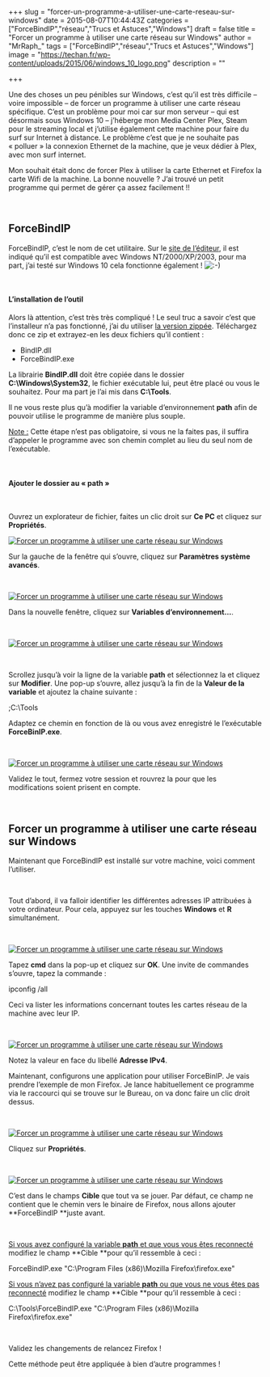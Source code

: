 +++
slug = "forcer-un-programme-a-utiliser-une-carte-reseau-sur-windows"
date = 2015-08-07T10:44:43Z
categories = ["ForceBindIP","réseau","Trucs et Astuces","Windows"]
draft = false
title = "Forcer un programme à utiliser une carte réseau sur Windows"
author = "MrRaph_"
tags = ["ForceBindIP","réseau","Trucs et Astuces","Windows"]
image = "https://techan.fr/wp-content/uploads/2015/06/windows_10_logo.png"
description = ""

+++


Une des choses un peu pénibles sur Windows, c’est qu’il est très difficile – voire impossible – de forcer un programme à utiliser une carte réseau spécifique. C’est un problème pour moi car sur mon serveur – qui est désormais sous Windows 10 – j’héberge mon Media Center Plex, Steam pour le streaming local et j’utilise également cette machine pour faire du surf sur Internet à distance. Le problème c’est que je ne souhaite pas « polluer » la connexion Ethernet de la machine, que je veux dédier à Plex, avec mon surf internet.

Mon souhait était donc de forcer Plex à utiliser la carte Ethernet et Firefox la carte Wifi de la machine. La bonne nouvelle ? J’ai trouvé un petit programme qui permet de gérer ça assez facilement !!

 


## ForceBindIP

ForceBindIP, c’est le nom de cet utilitaire. Sur le [site de l’éditeur](http://old.r1ch.net/stuff/forcebindip/), il est indiqué qu’il est compatible avec Windows NT/2000/XP/2003, pour ma part, j’ai testé sur Windows 10 cela fonctionne également ! ![:-)](http://blog.techan.fr/wp-includes/images/smilies/simple-smile.png)

 

#### L’installation de l’outil

Alors là attention, c’est très très compliqué ! Le seul truc a savoir c’est que l’installeur n’a pas fonctionné, j’ai du utiliser [la version zippée](http://old.r1ch.net/stuff/forcebindip/download/ForceBindIP-1.2a.zip). Téléchargez donc ce zip et extrayez-en les deux fichiers qu’il contient :

- BindIP.dll
- ForceBindIP.exe

La librairie **BindIP.dll** doit être copiée dans le dossier **C:\Windows\System32**, le fichier exécutable lui, peut être placé ou vous le souhaitez. Pour ma part je l’ai mis dans **C:\Tools**.

Il ne vous reste plus qu’à modifier la variable d’environnement **path** afin de pouvoir utilise le programme de manière plus souple.

<span style="text-decoration: underline;">Note :</span> Cette étape n’est pas obligatoire, si vous ne la faites pas, il suffira d’appeler le programme avec son chemin complet au lieu du seul nom de l’exécutable.

 

#### Ajouter le dossier au « path »

 

Ouvrez un explorateur de fichier, faites un clic droit sur **Ce PC** et cliquez sur **Propriétés**.

[![Forcer un programme à utiliser une carte réseau sur Windows](https://techan.fr/wp-content/uploads/2015/08/screenshot.709.jpg)](https://techan.fr/wp-content/uploads/2015/08/screenshot.709.jpg)

Sur la gauche de la fenêtre qui s’ouvre, cliquez sur **Paramètres système avancés**.

 

[![Forcer un programme à utiliser une carte réseau sur Windows](https://techan.fr/wp-content/uploads/2015/08/screenshot.710.jpg)](https://techan.fr/wp-content/uploads/2015/08/screenshot.710.jpg)

Dans la nouvelle fenêtre, cliquez sur **Variables d’environnement…**.

 

[![Forcer un programme à utiliser une carte réseau sur Windows](https://techan.fr/wp-content/uploads/2015/08/screenshot.711.jpg)](https://techan.fr/wp-content/uploads/2015/08/screenshot.711.jpg)

 

Scrollez jusqu’à voir la ligne de la variable **path** et sélectionnez la et cliquez sur **Modifier**. Une pop-up s’ouvre, allez jusqu’à la fin de la **Valeur de la variable** et ajoutez la chaine suivante :

;C:\Tools

Adaptez ce chemin en fonction de là ou vous avez enregistré le l’exécutable **ForceBinIP.exe**.

 

[![Forcer un programme à utiliser une carte réseau sur Windows](https://techan.fr/wp-content/uploads/2015/08/screenshot.712.jpg)](https://techan.fr/wp-content/uploads/2015/08/screenshot.712.jpg)

Validez le tout, fermez votre session et rouvrez la pour que les modifications soient prisent en compte.

 


## Forcer un programme à utiliser une carte réseau sur Windows

Maintenant que ForceBindIP est installé sur votre machine, voici comment l’utiliser.

 

Tout d’abord, il va falloir identifier les différentes adresses IP attribuées à votre ordinateur. Pour cela, appuyez sur les touches **Windows** et **R** simultanément.

 

[![Forcer un programme à utiliser une carte réseau sur Windows](https://techan.fr/wp-content/uploads/2015/08/screenshot.714.jpg)](https://techan.fr/wp-content/uploads/2015/08/screenshot.714.jpg)

Tapez **cmd** dans la pop-up et cliquez sur **OK**. Une invite de commandes s’ouvre, tapez la commande :

ipconfig /all

Ceci va lister les informations concernant toutes les cartes réseau de la machine avec leur IP.

 

[![Forcer un programme à utiliser une carte réseau sur Windows](https://techan.fr/wp-content/uploads/2015/08/screenshot.715.jpg)](https://techan.fr/wp-content/uploads/2015/08/screenshot.715.jpg)

Notez la valeur en face du libellé **Adresse IPv4**.

Maintenant, configurons une application pour utiliser ForceBinIP. Je vais prendre l’exemple de mon Firefox. Je lance habituellement ce programme via le raccourci qui se trouve sur le Bureau, on va donc faire un clic droit dessus.

 

[![Forcer un programme à utiliser une carte réseau sur Windows](https://techan.fr/wp-content/uploads/2015/08/screenshot.713.jpg)](https://techan.fr/wp-content/uploads/2015/08/screenshot.713.jpg)

Cliquez sur **Propriétés**.

 

[![Forcer un programme à utiliser une carte réseau sur Windows](https://techan.fr/wp-content/uploads/2015/08/screenshot.716.jpg)](https://techan.fr/wp-content/uploads/2015/08/screenshot.716.jpg)

C’est dans le champs **Cible** que tout va se jouer. Par défaut, ce champ ne contient que le chemin vers le binaire de Firefox, nous allons ajouter **ForceBindIP **juste avant.

 

<span style="text-decoration: underline;">Si vous avez configuré la variable **path** et que vous vous êtes reconnecté</span> modifiez le champ **Cible **pour qu’il ressemble à ceci :

ForceBindIP.exe <IP de la carte> "C:\Program Files (x86)\Mozilla Firefox\firefox.exe"

<span style="text-decoration: underline;">Si vous n’avez pas configuré la variable **path** ou que vous ne vous êtes pas reconnecté</span> modifiez le champ **Cible **pour qu’il ressemble à ceci :

C:\Tools\ForceBindIP.exe <IP de la carte> "C:\Program Files (x86)\Mozilla Firefox\firefox.exe"

 

Validez les changements de relancez Firefox !

Cette méthode peut être appliquée à bien d’autre programmes ! 